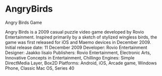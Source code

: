 # AngryBirds
Angry Birds Game

Angry Birds is a 2009 casual puzzle video game developed by Rovio Entertainment. Inspired primarily by a sketch of stylized wingless birds, the game was first released for iOS and Maemo devices in December 2009. 
Initial release date: 11 December 2009
Developer: Rovio Entertainment
Designer: Jaakko Iisalo
Publishers: Rovio Entertainment, Electronic Arts, Innovative Concepts in Entertainment, Chillingo
Engines: Simple DirectMedia Layer, Box2D
Platforms: Android, iOS, Arcade game, Windows Phone, Classic Mac OS, Series 40
